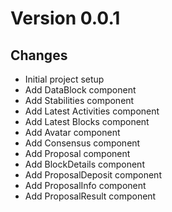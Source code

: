 # Version 0.0.1
## Changes
- Initial project setup
- Add DataBlock component
- Add Stabilities component
- Add Latest Activities component
- Add Latest Blocks component
- Add Avatar component
- Add Consensus component
- Add Proposal component
- Add BlockDetails component
- Add ProposalDeposit component
- Add ProposalInfo component
- Add ProposalResult component